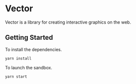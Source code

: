 # Vector

Vector is a library for creating interactive graphics on the web.

## Getting Started

To install the dependencies.

```
yarn install
```

To launch the sandbox.

```
yarn start
```
